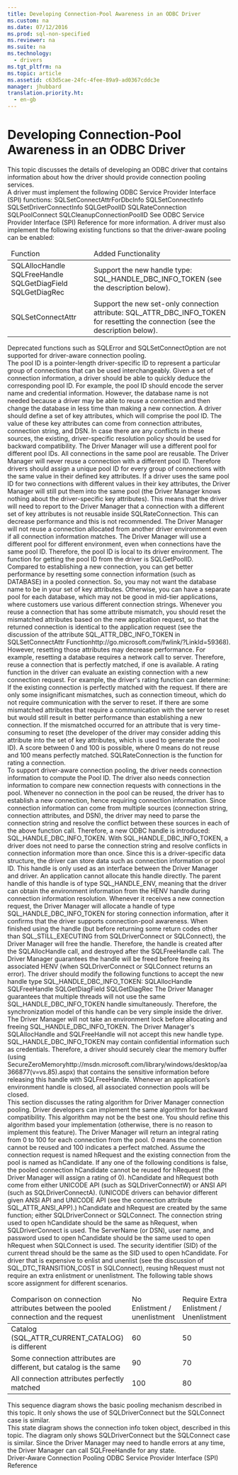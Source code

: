 ```yaml
---
title: Developing Connection-Pool Awareness in an ODBC Driver
ms.custom: na
ms.date: 07/12/2016
ms.prod: sql-non-specified
ms.reviewer: na
ms.suite: na
ms.technology: 
  - drivers
ms.tgt_pltfrm: na
ms.topic: article
ms.assetid: c63d5cae-24fc-4fee-89a9-ad0367cddc3e
manager: jhubbard
translation.priority.ht: 
  - en-gb
---
```

# Developing Connection-Pool Awareness in an ODBC Driver
<?xml version="1.0" encoding="utf-8"?>
<developerConceptualDocument xmlns="http://ddue.schemas.microsoft.com/authoring/2003/5" xmlns:xlink="http://www.w3.org/1999/xlink" xmlns:xsi="http://www.w3.org/2001/XMLSchema-instance" xsi:schemaLocation="http://ddue.schemas.microsoft.com/authoring/2003/5 http://dduestorage.blob.core.windows.net/ddueschema/developer.xsd">
  <introduction>
    <para>This topic discusses the details of developing an ODBC driver that contains information about how the driver should provide connection pooling services.</para>
  </introduction>
  <section>
    <title>Enabling Driver-Aware Connection Pooling</title>
    <content>
      <para>A driver must implement the following ODBC Service Provider Interface (SPI) functions:</para>
      <list class="bullet">
        <listItem>
          <para>SQLSetConnectAttrForDbcInfo</para>
        </listItem>
        <listItem>
          <para>SQLSetConnectInfo</para>
        </listItem>
        <listItem>
          <para>SQLSetDriverConnectInfo</para>
        </listItem>
        <listItem>
          <para>SQLGetPoolID</para>
        </listItem>
        <listItem>
          <para>SQLRateConnection</para>
        </listItem>
        <listItem>
          <para>SQLPoolConnect</para>
        </listItem>
        <listItem>
          <para>SQLCleanupConnectionPoolID</para>
        </listItem>
      </list>
      <para>See <link xlink:href="cdeffb4a-f344-4abe-97f3-be2ede1c8e59">ODBC Service Provider Interface (SPI) Reference</link> for more information.</para>
      <para>A driver must also implement the following existing functions so that the driver-aware pooling can be enabled:</para>
      <table xmlns:caps="http://schemas.microsoft.com/build/caps/2013/11">
        <thead>
          <tr>
            <TD>
              <para>Function</para>
            </TD>
            <TD>
              <para>Added Functionality</para>
            </TD>
          </tr>
        </thead>
        <tbody>
          <tr>
            <TD>
              <para>
                <legacyLink xlink:href="6e7fe420-8cf4-4e72-8dad-212affaff317">SQLAllocHandle</legacyLink>
              </para>
              <para>
                <legacyLink xlink:href="17a6fcdc-b05a-4de7-be93-a316f39696a1">SQLFreeHandle</legacyLink>
              </para>
              <para>
                <legacyLink xlink:href="1dbc4398-97a8-4585-bb77-1f7ea75e24c4">SQLGetDiagField</legacyLink>
              </para>
              <para>
                <legacyLink xlink:href="ebdbac93-3d68-438f-8416-ef1f08e04269">SQLGetDiagRec</legacyLink>
              </para>
            </TD>
            <TD>
              <para>Support the new handle type: SQL_HANDLE_DBC_INFO_TOKEN (see the description below).</para>
            </TD>
          </tr>
          <tr>
            <TD>
              <para>
                <legacyLink xlink:href="97fc7445-5a66-4eb9-8e77-10990b5fd685">SQLSetConnectAttr</legacyLink>
              </para>
            </TD>
            <TD>
              <para>Support the new set-only connection attribute: SQL_ATTR_DBC_INFO_TOKEN for resetting the connection (see the description below).</para>
            </TD>
          </tr>
        </tbody>
      </table>
      <alert class="note">
        <para>Deprecated functions such as <system>SQLError</system> and <system>SQLSetConnectOption</system> are not supported for driver-aware connection pooling.</para>
      </alert>
    </content>
  </section>
  <section>
    <title>The Pool ID</title>
    <content>
      <para>The pool ID is a pointer-length driver-specific ID to represent a particular group of connections that can be used interchangeably. Given a set of connection information, a driver should be able to quickly deduce the corresponding pool ID.</para>
      <para>For example, the pool ID should encode the server name and credential information. However, the database name is not needed because a driver may be able to reuse a connection and then change the database in less time than making a new connection.</para>
      <para>A driver should define a set of key attributes, which will comprise the pool ID. The value of these key attributes can come from connection attributes, connection string, and DSN. In case there are any conflicts in these sources, the existing, driver-specific resolution policy should be used for backward compatibility.</para>
      <para>The Driver Manager will use a different pool for different pool IDs. All connections in the same pool are reusable. The Driver Manager will never reuse a connection with a different pool ID. </para>
      <para>Therefore drivers should assign a unique pool ID for every group of connections with the same value in their defined key attributes. If a driver uses the same pool ID for two connections with different values in their key attributes, the Driver Manager will still put them into the same pool (the Driver Manager knows nothing about the driver-specific key attributes). This means that the driver will need to report to the Driver Manager that a connection with a different set of key attributes is not reusable inside <link xlink:href="e8da2ffb-d6ef-4ca7-824f-57afd29585d8">SQLRateConnection</link>. This can decrease performance and this is not recommended.</para>
      <para>The Driver Manager will not reuse a connection allocated from another driver environment even if all connection information matches. The Driver Manager will use a different pool for different environment, even when connections have the same pool ID. Therefore, the pool ID is local to its driver environment.</para>
      <para>The function for getting the pool ID from the driver is <link xlink:href="95a8666a-ad68-4d89-bf65-f2cc797f8820">SQLGetPoolID</link>.</para>
    </content>
  </section>
  <section>
    <title>The Connection Rating</title>
    <content>
      <para>Compared to establishing a new connection, you can get better performance by resetting some connection information (such as DATABASE) in a pooled connection. So, you may not want the database name to be in your set of key attributes. Otherwise, you can have a separate pool for each database, which may not be good in mid-tier applications, where customers use various different connection strings.</para>
      <para>Whenever you reuse a connection that has some attribute mismatch, you should reset the mismatched attributes based on the new application request, so that the returned connection is identical to the application request (see the discussion of the attribute SQL_ATTR_DBC_INFO_TOKEN in <externalLink><linkText>SQLSetConnectAttr Function</linkText><linkUri>http://go.microsoft.com/fwlink/?LinkId=59368</linkUri></externalLink>). However, resetting those attributes may decrease performance. For example, resetting a database requires a network call to server. Therefore, reuse a connection that is perfectly matched, if one is available.</para>
      <para>A rating function in the driver can evaluate an existing connection with a new connection request. For example, the driver's rating function can determine:</para>
      <list class="nobullet">
        <listItem>
          <para>If the existing connection is perfectly matched with the request.</para>
        </listItem>
        <listItem>
          <para>If there are only some insignificant mismatches, such as connection timeout, which do not require communication with the server to reset.</para>
        </listItem>
        <listItem>
          <para>If there are some mismatched attributes that require a communication with the server to reset but would still result in better performance than establishing a new connection.</para>
        </listItem>
        <listItem>
          <para>If the mismatched occurred for an attribute that is very time-consuming to reset (the developer of the driver may consider adding this attribute into the set of key attributes, which is used to generate the pool ID).</para>
        </listItem>
      </list>
      <para>A score between 0 and 100 is possible, where 0 means do not reuse and 100 means perfectly matched. <legacyLink xlink:href="e8da2ffb-d6ef-4ca7-824f-57afd29585d8">SQLRateConnection</legacyLink> is the function for rating a connection.</para>
    </content>
  </section>
  <section>
    <title>New ODBC Handle - SQL_HANDLE_DBC_INFO_TOKEN</title>
    <content>
      <para>To support driver-aware connection pooling, the driver needs connection information to compute the Pool ID. The driver also needs connection information to compare new connection requests with connections in the pool.  Whenever no connection in the pool can be reused, the driver has to establish a new connection, hence requiring connection information.</para>
      <para>Since connection information can come from multiple sources (connection string, connection attributes, and DSN), the driver may need to parse the connection string and resolve the conflict between these sources in each of the above function call.</para>
      <para>Therefore, a new ODBC handle is introduced: SQL_HANDLE_DBC_INFO_TOKEN. With SQL_HANDLE_DBC_INFO_TOKEN, a driver does not need to parse the connection string and resolve conflicts in connection information more than once. Since this is a driver-specific data structure, the driver can store data such as connection information or pool ID.</para>
      <para>This handle is only used as an interface between the Driver Manager and driver. An application cannot allocate this handle directly.</para>
      <para>The parent handle of this handle is of type SQL_HANDLE_ENV, meaning that the driver can obtain the environment information from the HENV handle during connection information resolution.</para>
      <para>Whenever it receives a new connection request, the Driver Manager will allocate a handle of type SQL_HANDLE_DBC_INFO_TOKEN for storing connection information, after it confirms that the driver supports connection-pool awareness. When finished using the handle (but before returning some return codes other than SQL_STILL_EXECUTING from <legacyLink xlink:href="e299be1d-5c74-4ede-b6a3-430eb189134f">SQLDriverConnect</legacyLink> or <legacyLink xlink:href="59075e46-a0ca-47bf-972a-367b08bb518d">SQLConnect</legacyLink>), the Driver Manager will free the handle. Therefore, the handle is created after the SQLAllocHandle call, and destroyed after the SQLFreeHandle call. The Driver Manager guarantees the handle will be freed before freeing its associated HENV (when <legacyLink xlink:href="e299be1d-5c74-4ede-b6a3-430eb189134f">SQLDriverConnect</legacyLink> or <legacyLink xlink:href="59075e46-a0ca-47bf-972a-367b08bb518d">SQLConnect</legacyLink> returns an error).</para>
      <para>The driver should modify the following functions to accept the new handle type SQL_HANDLE_DBC_INFO_TOKEN:</para>
      <list class="ordered">
        <listItem>
          <para>
            <legacyLink xlink:href="6e7fe420-8cf4-4e72-8dad-212affaff317">SQLAllocHandle</legacyLink>
          </para>
        </listItem>
        <listItem>
          <para>
            <legacyLink xlink:href="17a6fcdc-b05a-4de7-be93-a316f39696a1">SQLFreeHandle</legacyLink>
          </para>
        </listItem>
        <listItem>
          <para>
            <legacyLink xlink:href="1dbc4398-97a8-4585-bb77-1f7ea75e24c4">SQLGetDiagField</legacyLink>
          </para>
        </listItem>
        <listItem>
          <para>
            <legacyLink xlink:href="ebdbac93-3d68-438f-8416-ef1f08e04269">SQLGetDiagRec</legacyLink>
          </para>
        </listItem>
      </list>
      <para>The Driver Manager guarantees that multiple threads will not use the same SQL_HANDLE_DBC_INFO_TOKEN handle simultaneously. Therefore, the synchronization model of this handle can be very simple inside the driver. The Driver Manager will not take an environment lock before allocating and freeing SQL_HANDLE_DBC_INFO_TOKEN.</para>
      <para>The Driver Manager's <legacyBold>SQLAllocHandle</legacyBold> and <legacyBold>SQLFreeHandle</legacyBold> will not accept this new handle type.</para>
      <para>SQL_HANDLE_DBC_INFO_TOKEN may contain confidential information such as credentials. Therefore, a driver should securely clear the memory buffer (using <externalLink><linkText>SecureZeroMemory</linkText><linkUri>http://msdn.microsoft.com/library/windows/desktop/aa366877(v=vs.85).aspx</linkUri></externalLink>) that contains the sensitive information before releasing this handle with <legacyBold>SQLFreeHandle</legacyBold>. Whenever an application’s environment handle is closed, all associated connection pools will be closed.</para>
    </content>
  </section>
  <section>
    <title>Driver Manager Connection Pool Rating Algorithm</title>
    <content>
      <para>This section discusses the rating algorithm for Driver Manager connection pooling. Driver developers can implement the same algorithm for backward compatibility. This algorithm may not be the best one. You should refine this algorithm based your implementation (otherwise, there is no reason to implement this feature).</para>
      <para>The Driver Manager will return an integral rating from 0 to 100 for each connection from the pool. 0 means the connection cannot be reused and 100 indicates a perfect matched. Assume the connection request is named hRequest and the existing connection from the pool is named as hCandidate. If any one of the following conditions is false, the pooled connection hCandidate cannot be reused for hRequest (the Driver Manager will assign a rating of 0).</para>
      <list class="bullet">
        <listItem>
          <para>hCandidate and hRequest both come from either UNICODE API (such as SQLDriverConnectW) or ANSI API (such as SQLDriverConnectA). (UNICODE drivers can behavior different given ANSI API and UNICODE API (see the connection attribute SQL_ATTR_ANSI_APP).)</para>
        </listItem>
        <listItem>
          <para> hCandidate and hRequest are created by the same function; either SQLDriverConnect or SQLConnect.</para>
        </listItem>
        <listItem>
          <para>The connection string used to open hCandidate should be the same as hRequest, when SQLDriverConnect is used.</para>
        </listItem>
        <listItem>
          <para>The ServerName (or DSN), user name, and password used to open hCandidate should be the same used to open hRequest when SQLConnect is used.</para>
        </listItem>
        <listItem>
          <para>The security identifier (SID) of the current thread should be the same as the SID used to open hCandidate.</para>
        </listItem>
        <listItem>
          <para>For driver that is expensive to enlist and unenlist (see the discussion of SQL_DTC_TRANSITION_COST in <legacyLink xlink:href="59075e46-a0ca-47bf-972a-367b08bb518d">SQLConnect</legacyLink>), reusing <parameterReference>hRequest</parameterReference> must not require an extra enlistment or unenlistment.</para>
        </listItem>
      </list>
      <para>The following table shows score assignment for different scenarios.</para>
      <table xmlns:caps="http://schemas.microsoft.com/build/caps/2013/11">
        <thead>
          <tr>
            <TD>
              <para>Comparison on connection attributes between the pooled connection and the request</para>
            </TD>
            <TD>
              <para>No Enlistment / unenlistment</para>
            </TD>
            <TD>
              <para>Require Extra Enlistment / Unenlistment</para>
            </TD>
          </tr>
        </thead>
        <tbody>
          <tr>
            <TD>
              <para>Catalog (SQL_ATTR_CURRENT_CATALOG) is different</para>
            </TD>
            <TD>
              <para>60</para>
            </TD>
            <TD>
              <para>50</para>
            </TD>
          </tr>
          <tr>
            <TD>
              <para>Some connection attributes are different, but catalog is the same</para>
            </TD>
            <TD>
              <para>90</para>
            </TD>
            <TD>
              <para>70</para>
            </TD>
          </tr>
          <tr>
            <TD>
              <para>All connection attributes perfectly matched</para>
            </TD>
            <TD>
              <para>100</para>
            </TD>
            <TD>
              <para>80</para>
            </TD>
          </tr>
        </tbody>
      </table>
    </content>
  </section>
  <section>
    <title>Sequence Diagram</title>
    <content>
      <para>This sequence diagram shows the basic pooling mechanism described in this topic. It only shows the use of <legacyLink xlink:href="e299be1d-5c74-4ede-b6a3-430eb189134f">SQLDriverConnect</legacyLink> but the <legacyLink xlink:href="59075e46-a0ca-47bf-972a-367b08bb518d">SQLConnect</legacyLink> case is similar.</para>
      <mediaLink>
        <image xlink:href="441d53ae-79e1-489f-840c-70ea348e9ff3" />
      </mediaLink>
    </content>
  </section>
  <section>
    <title>State Diagram</title>
    <content>
      <para>This state diagram shows the connection info token object, described in this topic. The diagram only shows <legacyLink xlink:href="e299be1d-5c74-4ede-b6a3-430eb189134f">SQLDriverConnect</legacyLink> but the <legacyLink xlink:href="59075e46-a0ca-47bf-972a-367b08bb518d">SQLConnect</legacyLink> case is similar. Since the Driver Manager may need to handle errors at any time, the Driver Manager can call <legacyLink xlink:href="17a6fcdc-b05a-4de7-be93-a316f39696a1">SQLFreeHandle</legacyLink> for any state.</para>
      <mediaLink>
        <image xlink:href="c6bf1e29-e3a9-46f1-849d-ee74182cfd08" />
      </mediaLink>
    </content>
  </section>
  <relatedTopics>
    <link xlink:href="53e7e3f7-edab-4d0b-8943-45442ba3ebc9">Driver-Aware Connection Pooling</link>
<link xlink:href="cdeffb4a-f344-4abe-97f3-be2ede1c8e59">ODBC Service Provider Interface (SPI) Reference</link></relatedTopics>
</developerConceptualDocument>
